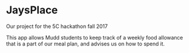 # JaysPlace

Our project for the 5C hackathon fall 2017

This app allows Mudd students to keep track of a weekly food allowance that is a part of our meal plan, and advises us on how to spend it.

